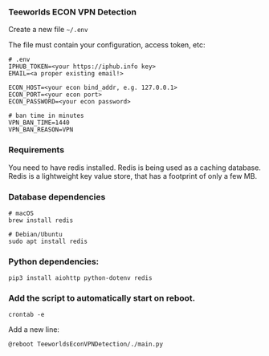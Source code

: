 
### Teeworlds ECON VPN Detection
Create a new file `~/.env`

The file must contain your configuration, access token, etc:
```
# .env
IPHUB_TOKEN=<your https://iphub.info key>
EMAIL=<a proper existing email!>

ECON_HOST=<your econ bind_addr, e.g. 127.0.0.1>
ECON_PORT=<your econ port>
ECON_PASSWORD=<your econ password>

# ban time in minutes
VPN_BAN_TIME=1440
VPN_BAN_REASON=VPN
```

### Requirements
You need to have redis installed.
Redis is being used as a caching database.
Redis is a lightweight key value store, that has a footprint of only a few MB.

### Database dependencies
```
# macOS
brew install redis

# Debian/Ubuntu
sudo apt install redis
```

### Python dependencies:
```
pip3 install aiohttp python-dotenv redis
```

### Add the script to automatically start on reboot.
```
crontab -e
```

Add a new line:
```
@reboot TeeworldsEconVPNDetection/./main.py
```
